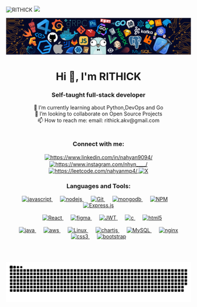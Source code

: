  <p align="left"> <img src="https://komarev.com/ghpvc/?username=RITHICK&label=Profile%20views&color=0e75b6&style=flat" alt="RITHICK" /> <a href="https://Rithick574.github.io"><img src="https://img.shields.io/badge/Website-46a2f1.svg?&style=flat-square&logo=Google-Chrome&logoColor=white&link=https://Rithick574.github.io/"/></a> </p>
 
 <img src="./header.png">

<h1 align="center">Hi 👋, I'm RITHICK</h1>
<h3 align="center">Self-taught full-stack developer</h3>

<div align="center">  
        🌱 I’m currently learning about Python,DevOps and Go <br>
        👯 I’m looking to collaborate on Open Source Projects <br>
        📫 How to reach me: email: rithick.akv@gmail.com <br>
</div>

<div align="center>
 ## 💰 You can help me by Donating
  [![BuyMeACoffee](https://img.shields.io/badge/Buy%20Me%20a%20Coffee-ffdd00?style=for-the-badge&logo=buy-me-a-coffee&logoColor=black)](https://buymeacoffee.com/rithickpanp) 
</div>

<div align="center">
    <img src="https://user-images.githubusercontent.com/74038190/216644497-1951db19-8f3d-4e44-ac08-8e9d7e0d94a7.gif" style="width: 300px;margin-right: 60px" alt="">
    <img src="https://user-images.githubusercontent.com/97904458/200912394-9ab7bea1-30fa-4a70-a460-d53e759c511c.gif" style="width: 300px;" alt="">
</div>
<h3 align="center">Connect with me:</h3>
<p align="center">
    <a href="https://www.linkedin.com/in/rithick-p-678167214/" target="blank">
        <img align="center" src="https://raw.githubusercontent.com/rahuldkjain/github-profile-readme-generator/master/src/images/icons/Social/linked-in-alt.svg" alt="https://www.linkedin.com/in/nahyan9094/" target="_blank" height="30" width="40" />
    </a>
    <a href="https://www.instagram.com/rithick______/" target="blank">
        <img align="center" src="https://raw.githubusercontent.com/rahuldkjain/github-profile-readme-generator/master/src/images/icons/Social/instagram.svg" alt="https://www.instagram.com/nhyn____/" target="_blank" height="30" width="40" />
    </a>
    <a href="https://leetcode.com/u/rithickp/" target="blank">
        <img align="center" src="https://raw.githubusercontent.com/rahuldkjain/github-profile-readme-generator/master/src/images/icons/Social/leet-code.svg" alt="https://leetcode.com/nahyanmp4/" target="_blank" height="30" width="40" />
    </a>
    <a href="https://x.com/RITHICK____" target="blank">
        <img align="center" src="https://raw.githubusercontent.com/rahuldkjain/github-profile-readme-generator/master/src/images/icons/Social/twitter.svg" alt="X" height="30" width="40" />
    </a>
</p>

<h3 align="center">Languages and Tools:</h3>
<p align="center">
    <p align="center"> 
        <a href="https://developer.mozilla.org/en-US/docs/Web/JavaScript" target="_blank" rel="noreferrer"> <img src="https://img.shields.io/badge/javascript-%23323330.svg?style=for-the-badge&logo=javascript&logoColor=%23F7DF1E" alt="javascript" /> </a> 
        <span style="margin-right: 20px;"></span>
        <a href="https://nodejs.org" target="_blank" rel="noreferrer"> <img src="https://img.shields.io/badge/node.js-6DA55F?style=for-the-badge&logo=node.js&logoColor=white" alt="nodejs" /> </a> 
        <span style="margin-right: 20px;"></span>
        <a href="https://git-scm.com/" target="_blank" rel="noreferrer">
            <img src="https://img.shields.io/badge/Git-%23F05032.svg?style=for-the-badge&logo=git&logoColor=white" alt="Git" />
        </a>
        <span style="margin-right: 20px;"></span>
        <a href="https://www.mongodb.com/" target="_blank" rel="noreferrer"> <img src="https://img.shields.io/badge/MongoDB-%234ea94b.svg?style=for-the-badge&logo=mongodb&logoColor=white" alt="mongodb" /> </a> 
        <span style="margin-right: 20px;"></span>  
        <a href="https://www.npmjs.com/" target="_blank" rel="noreferrer">
            <img src="https://img.shields.io/badge/NPM-%23CB3837.svg?style=for-the-badge&logo=npm&logoColor=white" alt="NPM" />
        </a>
        <span style="margin-right: 20px;"></span>
        <a href="https://expressjs.com/" target="_blank" rel="noreferrer">
            <img src="https://img.shields.io/badge/express.js-%23404D59.svg?style=for-the-badge&logo=express&logoColor=%2361DAFB" alt="Express.js" />
        </a>   
     <br><br>
        <span style="margin-right: 20px;"></span>
        <a href="https://reactjs.org/" target="_blank" rel="noreferrer">
            <img src="https://img.shields.io/badge/React-%2320232a.svg?style=for-the-badge&logo=react&logoColor=%2361DAFB" alt="React" />
        </a>      
        <span style="margin-right: 20px;"></span>      
        <a href="https://www.figma.com/" target="_blank" rel="noreferrer"> <img src="https://img.shields.io/badge/figma-%23F24E1E.svg?style=for-the-badge&logo=figma&logoColor=white" alt="figma"/> </a> 
        <span style="margin-right: 20px;"></span>      
        <a href="#" target="_blank" rel="noreferrer">
            <img src="https://img.shields.io/badge/JWT-black?style=for-the-badge&logo=JSON%20web%20tokens" alt="JWT" />
        </a>
        <span style="margin-right: 20px;"></span> 
        <a href="https://www.cprogramming.com/" target="_blank" rel="noreferrer"> <img src="https://img.shields.io/badge/c-%2300599C.svg?style=for-the-badge&logo=c&logoColor=white" alt="c" /> </a>                     
        <span style="margin-right: 20px;"></span>
        <a href="https://www.w3.org/html/" target="_blank" rel="noreferrer"> <img src="https://img.shields.io/badge/html5-%23E34F26.svg?style=for-the-badge&logo=html5&logoColor=white" alt="html5" /> </a> 
        <br><br>
     <span style="margin-right: 20px;"></span>
        <a href="https://www.java.com" target="_blank" rel="noreferrer"> <img src="https://img.shields.io/badge/java-%23ED8B00.svg?style=for-the-badge&logo=openjdk&logoColor=white" alt="java" /> </a>
        <span style="margin-right: 20px;"></span>
        <a href="https://aws.amazon.com" target="_blank" rel="noreferrer"> <img src="https://img.shields.io/badge/AWS-%23FF9900.svg?style=for-the-badge&logo=amazon-aws&logoColor=white" alt="aws" /> </a>         
        <span style="margin-right: 20px;"></span>
        <a href="https://www.linux.org/" target="_blank" rel="noreferrer">
            <img src="https://img.shields.io/badge/Linux-%23FCC624.svg?style=for-the-badge&logo=linux&logoColor=black" alt="Linux" />
        </a>
        <span style="margin-right: 20px;"></span> 
        <a href="https://www.chartjs.org" target="_blank" rel="noreferrer"> <img src="https://img.shields.io/badge/chart.js-F5788D.svg?style=for-the-badge&logo=chart.js&logoColor=white" alt="chartjs" /> </a>          
        <span style="margin-right: 20px;"></span>      
        <a href="https://www.mysql.com/" target="_blank" rel="noreferrer">
            <img src="https://img.shields.io/badge/MySQL-%2300000f.svg?style=for-the-badge&logo=mysql&logoColor=white" alt="MySQL" />
        </a>
        <span style="margin-right: 20px;"></span>        
        <a href="https://www.nginx.com" target="_blank" rel="noreferrer"> <img src="https://img.shields.io/badge/nginx-%23009639.svg?style=for-the-badge&logo=nginx&logoColor=white" alt="nginx" /> </a> 
        <span style="margin-right: 20px;"></span>
        <a href="https://www.w3schools.com/css/" target="_blank" rel="noreferrer"> <img src="https://img.shields.io/badge/css3-%231572B6.svg?style=for-the-badge&logo=css3&logoColor=white" alt="css3"/> </a> 
        <span style="margin-right: 20px;"></span>
        <a href="https://getbootstrap.com" target="_blank" rel="noreferrer"> <img src="https://img.shields.io/badge/bootstrap-%238511FA.svg?style=for-the-badge&logo=bootstrap&logoColor=white" alt="bootstrap" /> </a> 
    </p>  
</p>
<div align="center">
    <img src="https://github-readme-stats.vercel.app/api/top-langs/?username=Rithick574&theme=dark&hide_border=true&include_all_commits=false&count_private=false&layout=compact" alt=""><br>
    <img src="https://github-readme-stats.vercel.app/api?username=Rithick574&theme=dark&hide_border=true&include_all_commits=false&count_private=false" alt="">
    <img src="https://github-readme-streak-stats.herokuapp.com/?user=Rithick574&theme=dark&hide_border=true" alt="">
</div>

<p align="center">
  <img  src="https://raw.githubusercontent.com/Elanza-48/Elanza-48/main/resources/img/github-contribution-grid-snake.svg"
    alt="example" />
</p>
